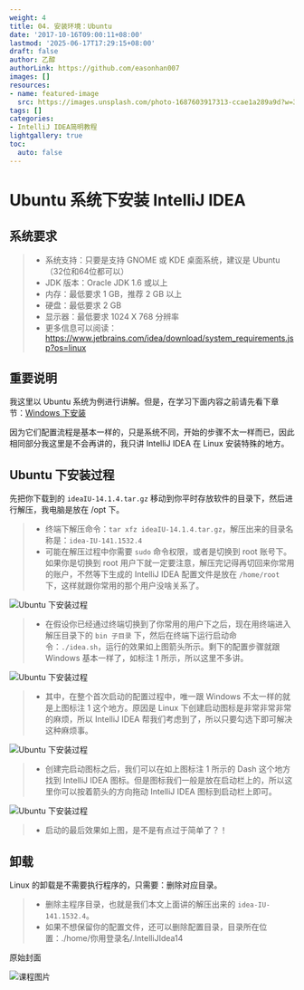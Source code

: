 ```yaml
---
weight: 4
title: 04. 安装环境：Ubuntu
date: '2017-10-16T09:00:11+08:00'
lastmod: '2025-06-17T17:29:15+08:00'
draft: false
author: 乙醇
authorLink: https://github.com/easonhan007
images: []
resources:
- name: featured-image
  src: https://images.unsplash.com/photo-1687603917313-ccae1a289a9d?w=300
tags: []
categories:
- IntelliJ IDEA简明教程
lightgallery: true
toc:
  auto: false
---
```




# Ubuntu 系统下安装 IntelliJ IDEA

## 系统要求

> * 系统支持：只要是支持 GNOME 或 KDE 桌面系统，建议是 Ubuntu（32位和64位都可以）
> * JDK 版本：Oracle JDK 1.6 或以上
> * 内存：最低要求 1 GB，推荐 2 GB 以上
> * 硬盘：最低要求 2 GB
> * 显示器：最低要求 1024 X 768 分辨率
> * 更多信息可以阅读：<https://www.jetbrains.com/idea/download/system_requirements.jsp?os=linux>

## 重要说明

我这里以 Ubuntu 系统为例进行讲解。但是，在学习下面内容之前请先看下章节：[Windows 下安装](windows-install.md)

因为它们配置流程是基本一样的，只是系统不同，开始的步骤不太一样而已，因此相同部分我这里是不会再讲的，我只讲 IntelliJ IDEA 在 Linux 安装特殊的地方。

## Ubuntu 下安装过程

先把你下载到的 `ideaIU-14.1.4.tar.gz` 移动到你平时存放软件的目录下，然后进行解压，我电脑是放在 /opt 下。
> * 终端下解压命令：`tar xfz ideaIU-14.1.4.tar.gz`，解压出来的目录名称是：`idea-IU-141.1532.4`
> * 可能在解压过程中你需要 `sudo` 命令权限，或者是切换到 root 账号下。如果你是切换到 root 用户下就一定要注意，解压完记得再切回来你常用的账户，不然等下生成的 IntelliJ IDEA 配置文件是放在 `/home/root` 下，这样就跟你常用的那个用户没啥关系了。

![Ubuntu 下安装过程](http://img.testclass.net/iv-a-ubuntu-install-1.jpg)
> * 在假设你已经通过终端切换到了你常用的用户下之后，现在用终端进入解压目录下的 `bin 子目录` 下，然后在终端下运行启动命令：`./idea.sh`，运行的效果如上图箭头所示。剩下的配置步骤就跟 Windows 基本一样了，如标注 1 所示，所以这里不多讲。

![Ubuntu 下安装过程](http://img.testclass.net/iv-a-ubuntu-install-2.jpg)
> * 其中，在整个首次启动的配置过程中，唯一跟 Windows 不太一样的就是上图标注 1 这个地方。原因是 Linux 下创建启动图标是非常非常非常的麻烦，所以 IntelliJ IDEA 帮我们考虑到了，所以只要勾选下即可解决这种麻烦事。

![Ubuntu 下安装过程](http://img.testclass.net/iv-a-ubuntu-install-3.jpg)
> * 创建完启动图标之后，我们可以在如上图标注 1 所示的 Dash 这个地方找到 IntelliJ IDEA 图标。但是图标我们一般是放在启动栏上的，所以这里你可以按着箭头的方向拖动 IntelliJ IDEA 图标到启动栏上即可。

![Ubuntu 下安装过程](http://img.testclass.net/iv-a-ubuntu-install-4.jpg)
> * 启动的最后效果如上图，是不是有点过于简单了？！

## 卸载

Linux 的卸载是不需要执行程序的，只需要：删除对应目录。
> * 删除主程序目录，也就是我们本文上面讲的解压出来的 `idea-IU-141.1532.4`。
> * 如果不想保留你的配置文件，还可以删除配置目录，目录所在位置：./home/你用登录名/.IntelliJIdea14




原始封面

![课程图片](https://images.unsplash.com/photo-1687603917313-ccae1a289a9d?w=300)

